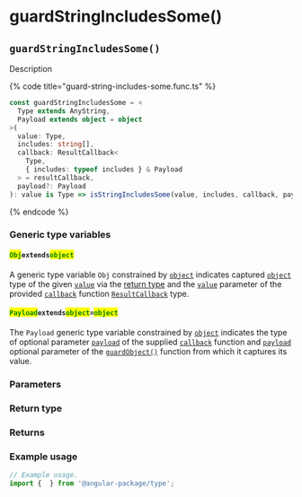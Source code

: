 # guardStringIncludesSome()

## `guardStringIncludesSome()`

Description

{% code title="guard-string-includes-some.func.ts" %}
```typescript
const guardStringIncludesSome = <
  Type extends AnyString,
  Payload extends object = object
>(
  value: Type,
  includes: string[],
  callback: ResultCallback<
    Type,
    { includes: typeof includes } & Payload
  > = resultCallback,
  payload?: Payload
): value is Type => isStringIncludesSome(value, includes, callback, payload);
```
{% endcode %}

### Generic type variables

#### <mark style="color:green;">**`Obj`**</mark>**`extends`**<mark style="color:green;">**`object`**</mark>

A generic type variable `Obj` constrained by [`object`](https://developer.mozilla.org/en-US/docs/Web/JavaScript/Reference/Global\_Objects/Object) indicates captured [`object`](https://developer.mozilla.org/en-US/docs/Web/JavaScript/Reference/Global\_Objects/Object) type of the given [`value`](guardstringincludessome.md#value-type) via the [return type](guardstringincludessome.md#return-type) and the [`value`](../types/resultcallback.md#value-value) parameter of the provided [`callback`](guardstringincludessome.md#callback-resultcallback-less-than-bigint-payload-greater-than) function [`ResultCallback`](../types/resultcallback.md) type.

#### <mark style="color:green;">**`Payload`**</mark>**`extends`**<mark style="color:green;">**`object`**</mark>**`=`**<mark style="color:green;">**`object`**</mark>

The `Payload` generic type variable constrained by [`object`](https://www.typescriptlang.org/docs/handbook/basic-types.html#object) indicates the type of optional parameter [`payload`](../types/resultcallback.md#payload-payload) of the supplied [`callback`](guardstringincludessome.md#callback-resultcallback-less-than-type-payload-greater-than) function and [`payload`](guardstringincludessome.md#payload-payload) optional parameter of the [`guardObject()`](guardstringincludessome.md#guardobject) function from which it captures its value.

### Parameters

### Return type

### Returns

### Example usage

```typescript
// Example usage.
import {  } from '@angular-package/type';


```

